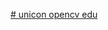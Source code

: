 [# unicon
opencv edu
](https://docs.google.com/spreadsheets/d/1Rfr7738UAMeZ1Ea8WUz1fQBnp3RoJIKfEhInMPe_KqM/edit?usp=sharing)
